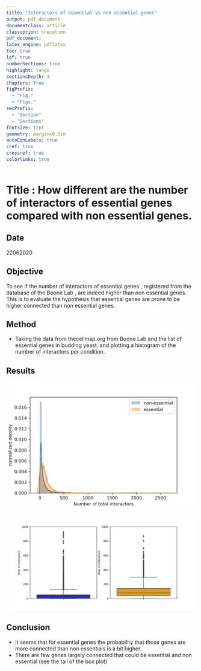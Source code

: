 ```yaml
---
title: "Interactors of essential vs non essential genes"
output: pdf_document
documentclass: article
classoption: onecolumn
pdf_document:
latex_engine: pdflatex
toc: true
lof: true
numberSections: true
highlight: tango
sectionsDepth: 3
chapters: True
figPrefix:
  - "Fig."
  - "Figs."
secPrefix:
  - "Section"
  - "Sections"
fontsize: 12pt
geometry: margin=0.5in
autoEqnLabels: true
cref: true
crossref: true
colorlinks: true
---
```

# Title : How different are the number of interactors of essential genes compared with non essential genes. 

## Date
22062020

## Objective

To see if the number of interactors of essential genes , registered from the database of the Boone Lab , are indeed higher than non essential genes. 
 This is to evaluate the hypothesis that essential genes are prone to be higher connected than non essential genes. 

## Method
- Taking the data from thecellmap.org from Boone Lab and the list of essential genes in budding yeast, and plotting a histogram of the number of interactors per condition.

## Results

![](../images/22062020-essential-and-not-essential-genes-number-of-interactors.png)

![](../images/22062020-essential-and-not-essential-genes-number-of-interactors-boxplot.png)

## Conclusion

- It seems that for essential genes the probability that those genes are more connected than non essentials is a bit higher. 
- There are few genes largely connected that could be essential and non essential (see the tail of the box plot)